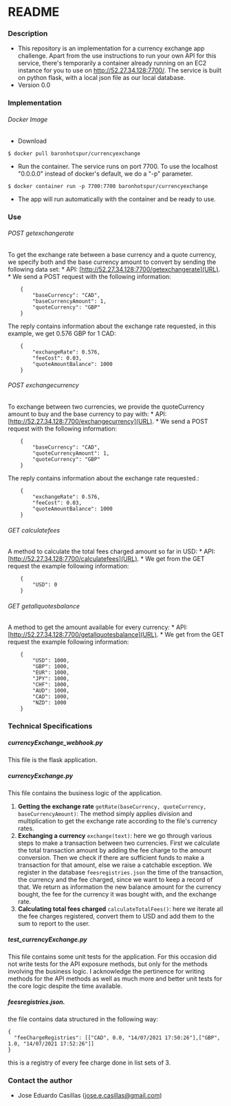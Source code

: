 # README #


### Description ###

* This repository is an implementation for a currency exchange app challenge.
Apart from the use instructions to run your own API for this service, there's temporarily a container already running on an EC2 instance for you to use on http://52.27.34.128:7700/.
The service is built on python flask, with a local json file as our local database.
* Version 0.0

### Implementation ###

###### Docker Image
* Download
```shell
$ docker pull baronhotspur/currencyexchange
```
* Run the container. The service runs on port 7700. To use the localhost "0.0.0.0" instead of docker's default, we do a "-p" parameter.
```shell
$ docker container run -p 7700:7700 baronhotspur/currencyexchange
```
* The app will run automatically with the container and be ready to use.

### Use ###

###### POST getexchangerate
To get the exchange rate between a base currency and a quote currency, we specify both and the base currency amount to convert by sending the following data set:
    * API: [http://52.27.34.128:7700/getexchangerate](URL).
    * We send a POST request with the following information:
```    
    {
        "baseCurrency": "CAD",
        "baseCurrencyAmount": 1,
        "quoteCurrency": "GBP"
    }
```

The reply contains information about the exchange rate requested, in this example, we get 0.576 GBP for 1 CAD:
```
    {
        "exchangeRate": 0.576,
        "feeCost": 0.03,
        "quoteAmountBalance": 1000
    }
```
###### POST exchangecurrency
To exchange between two currencies, we provide the quoteCurrency amount to buy and the base currency to pay with:
    * API: [http://52.27.34.128:7700/exchangecurrency](URL).
    * We send a POST request with the following information:
```    
    {
        "baseCurrency": "CAD",
        "quoteCurrencyAmount": 1,
        "quoteCurrency": "GBP"
    }
```

The reply contains information about the exchange rate requested.:
```
    {
        "exchangeRate": 0.576,
        "feeCost": 0.03,
        "quoteAmountBalance": 1000
    }
```
###### GET calculatefees
A method to calculate the total fees charged amount so far in USD:
    * API: [http://52.27.34.128:7700/calculatefees](URL).
    * We get from the GET request the example following information:
```    
    {
        "USD": 0
    }
```

###### GET getallquotesbalance
A method to get the amount available for every currency:
    * API: [http://52.27.34.128:7700/getallquotesbalance](URL).
    * We get from the GET request the example following information:
```    
    {
        "USD": 1000,
        "GBP": 1000,
        "EUR": 1000,
        "JPY": 1000,
        "CHF": 1000,
        "AUD": 1000,
        "CAD": 1000,
        "NZD": 1000
    }
```



### Technical Specifications ###

##### currencyExchange_webhook.py
This file is the flask application.

##### currencyExchange.py
This file contains the business logic of the application.
1. **Getting the exchange rate** `getRate(baseCurrency, quoteCurrency, baseCurrencyAmount)`: The method simply applies division and multiplication to get the exchange rate according to the file's currency rates.
2. **Exchanging a currency**     `exchange(text)`: here we go through various steps to make a transaction between two currencies. First we calculate the total transaction amount by adding the fee charge to the amount conversion. Then we check if there are sufficient funds to make a transaction for that amount, else we raise a catchable exception. We register in the database `feesregistries.json` the time of the transaction, the currency and the fee charged, since we want to keep a record of that. We return as information the new balance amount for the currency bought, the fee for the currency it was bought with, and the exchange rate.
2. **Calculating total fees charged** `calculateTotalFees()`: here we iterate all the fee charges registered, convert them to USD and add them to the sum to report to the user.

##### test_currencyExchange.py
This file contains some unit tests for the application. For this occasion did not write tests for the API exposure methods, but only for the methods involving the business logic. I acknowledge the pertinence for writing methods for the API methods as well as much more and better unit tests for the core logic despite the time available.

##### feesregistries.json.
the file contains data structured in the following way:
```
{
  "feeChargeRegistries": [["CAD", 0.0, "14/07/2021 17:50:26"],["GBP", 1.0, "14/07/2021 17:52:26"]]
}
```
this is a registry of every fee charge done in list sets of 3.

### Contact the author ###

* Jose Eduardo Casillas (jose.e.casillas@gmail.com)
